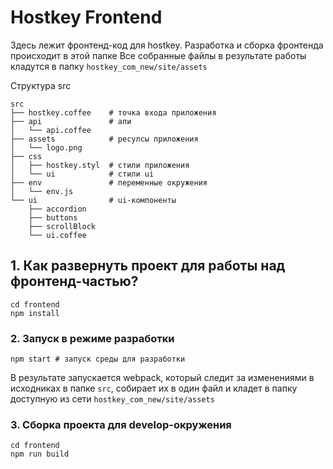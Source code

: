 # Hostkey Frontend

Здесь лежит фронтенд-код для hostkey. Разработка и сборка фронтенда происходит в этой папке
Все собранные файлы в результате работы кладутся в папку `hostkey_com_new/site/assets`


Структура src

```
src
├── hostkey.coffee    # точка входа приложения
├── api               # апи
│   └── api.coffee
├── assets            # ресулсы приложения
│   └── logo.png
├── css
│   ├── hostkey.styl  # стили приложения
│   └── ui            # стили ui
├── env               # переменные окружения
│   └── env.js
└── ui                # ui-компоненты
    ├── accordion
    ├── buttons
    ├── scrollBlock
    └── ui.coffee

```

## 1. Как развернуть проект для работы над фронтенд-частью?


```
cd frontend
npm install
```

### 2. Запуск в режиме разработки

```
npm start # запуск среды для разработки
```

В результате запускается webpack, который следит за изменениями в исходниках в папке `src`, собирает их в один файл и кладет в папку доступную из сети `hostkey_com_new/site/assets`

### 3. Сборка проекта для develop-окружения

```
cd frontend
npm run build
```
